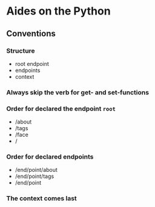 # Aides on the Python

## Conventions

### Structure

- root endpoint
- endpoints
- context

### Always skip the verb for get- and set-functions

### Order for declared the endpoint `root`

- /about
- /tags
- /face
- /

### Order for declared endpoints

- /end/point/about
- /end/point/tags
- /end/point

### The context comes last
